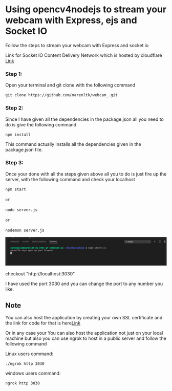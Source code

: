 # Using opencv4nodejs to stream your webcam with Express, ejs and Socket IO

Follow the steps to stream your webcam with Express and socket io

Link for Socket IO Content Delivery Network which is hosted by cloudflare [Link](https://cdnjs.com/libraries/socket.io)

### Step 1:

Open your terminal and git clone with the following command

```
git clone https://github.com/narenltk/webcam_.git
```

### Step 2:

Since I have given all the dependencies in the package.json all you need to do is give the following command

```
npm install
```

This command actually installs all the dependencies given in the package.json file.

### Step 3:

Once your done with all the steps given above all you to do is just fire up the server, with the following command and check your localhost

```
npm start

or

node server.js

or 

nodemon server.js
```

<p align="center">
  <img src="img/node_server.png">
</p>

checkout "http://localhost:3030"

I have used the port 3030 and you can change the port to any number you like.

## Note

You can also host the application by creating your own SSL certificate and the link for code for that is here[Link](https://github.com/narenltk/ssl_.git)

Or in any case your You can also host the application not just on your local machine but also you can use ngrok to host in a public server and follow the following command

Linux users command:
```
./ngrok http 3030
```

windows users command:
```
ngrok http 3030
```
